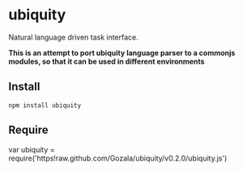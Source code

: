 # ubiquity #

Natural language driven task interface.

**This is an attempt to port ubiquity language parser to a commonjs modules, so
  that it can be used in different environments**

## Install ##

    npm install ubiquity

## Require ##

   var ubiquity = require('https!raw.github.com/Gozala/ubiquity/v0.2.0/ubiquity.js')

[ubiquity]:https://mozillalabs.com/ubiquity/
